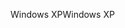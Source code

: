<span data-ttu-id="ad650-101">Windows XP</span><span class="sxs-lookup"><span data-stu-id="ad650-101">Windows XP</span></span>